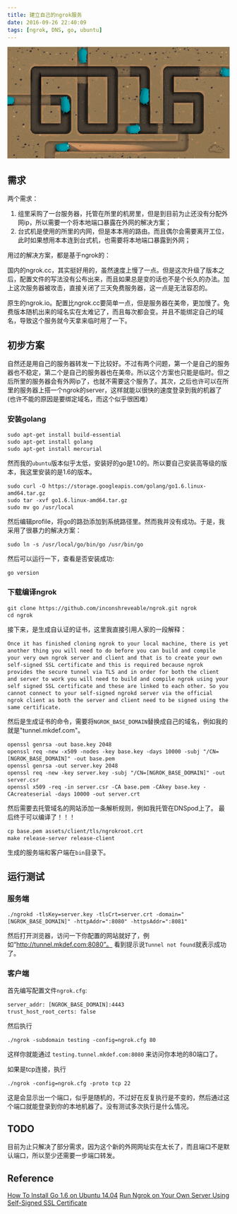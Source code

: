 ```yaml
---
title: 建立自己的ngrok服务
date: 2016-09-26 22:40:09
tags: [ngrok, DNS, go, ubuntu]
---
```


![](/uploads/GO_16.png)
## 需求

两个需求：

1. 组里采购了一台服务器，托管在所里的机房里，但是到目前为止还没有分配外网ip，所以需要一个将本地端口暴露在外网的解决方案；
2. 台式机是使用的所里的内网，但是本本用的路由。而且偶尔会需要离开工位，此时如果想用本本连到台式机，也需要将本地端口暴露到外网；

用过的解决方案，都是基于ngrok的：

国内的ngrok.cc，其实挺好用的，虽然速度上慢了一点。但是这次升级了版本之后，配置文件的写法没有公布出来，而且如果总是变的话也不是个长久的办法。加上这次服务器被攻击，直接关闭了三天免费服务器，这一点是无法容忍的。

原生的ngrok.io。配置比ngrok.cc要简单一点，但是服务器在美帝，更加慢了。免费版本随机出来的域名实在太难记了，而且每次都会变。并且不能绑定自己的域名，导致这个服务就今天拿来临时用了一下。

## 初步方案

自然还是用自己的服务器转发一下比较好。不过有两个问题，第一个是自己的服务器也不稳定，第二个是自己的服务器也在美帝。所以这个方案也只能是临时。但之后所里的服务器会有外网ip了，也就不需要这个服务了。其次，之后也许可以在所里的服务器上搭一个ngrok的server，这样就能以很快的速度登录到我的机器了(也许不能的原因是要绑定域名，而这个似乎很困难）

### 安装golang

~~~
sudo apt-get install build-essential
sudo apt-get install golang
sudo apt-get install mercurial
~~~

然而我的`ubuntu`版本似乎太低，安装好的go是1.0的。所以要自己安装高等级的版本，我这里安装的是1.6的版本。

~~~
sudo curl -O https://storage.googleapis.com/golang/go1.6.linux-amd64.tar.gz
sudo tar -xvf go1.6.linux-amd64.tar.gz
sudo mv go /usr/local
~~~

然后编辑profile，将go的路劲添加到系统路径里。然而我并没有成功。于是，我采用了很暴力的解决方案：

~~~
sudo ln -s /usr/local/go/bin/go /usr/bin/go
~~~

然后可以运行一下，查看是否安装成功:

~~~
go version
~~~

### 下载编译ngrok

~~~
git clone https://github.com/inconshreveable/ngrok.git ngrok
cd ngrok
~~~

接下来，是生成自认证的证书，这里我直接引用人家的一段解释：

```
Once it has finished cloning ngrok to your local machine, there is yet another thing you will need to do before you can build and compile your very own ngrok server and client and that is to create your own self-signed SSL certificate and this is required because ngrok provides the secure tunnel via TLS and in order for both the client and server to work you will need to build and compile ngrok using your self signed SSL certificate and these are linked to each other. So you cannot connect to your self-signed ngrokd server via the official ngrok client as both the server and client need to be signed using the same certificate.
```

然后是生成证书的命令，需要将`NGROK_BASE_DOMAIN`替换成自己的域名，例如我的就是"tunnel.mkdef.com"。

~~~
openssl genrsa -out base.key 2048
openssl req -new -x509 -nodes -key base.key -days 10000 -subj "/CN=[NGROK_BASE_DOMAIN]" -out base.pem
openssl genrsa -out server.key 2048
openssl req -new -key server.key -subj "/CN=[NGROK_BASE_DOMAIN]" -out server.csr
openssl x509 -req -in server.csr -CA base.pem -CAkey base.key -CAcreateserial -days 10000 -out server.crt
~~~

然后需要去托管域名的网站添加一条解析规则，例如我托管在DNSpod上了。
最后终于可以编译了！！！

~~~
cp base.pem assets/client/tls/ngrokroot.crt
make release-server release-client
~~~

生成的服务端和客户端在`bin`目录下。

## 运行测试
### 服务端

~~~
./ngrokd -tlsKey=server.key -tlsCrt=server.crt -domain="[NGROK_BASE_DOMAIN]" -httpAddr=":8080" -httpsAddr=":8081"
~~~

然后打开浏览器，访问一下你配置的网站就好了，例如“http://tunnel.mkdef.com:8080”。
看到提示说`Tunnel not found`就表示成功了。

### 客户端

首先编写配置文件`ngrok.cfg`:

~~~
server_addr: [NGROK_BASE_DOMAIN]:4443
trust_host_root_certs: false
~~~

然后执行

~~~
./ngrok -subdomain testing -config=ngrok.cfg 80
~~~

这样你就能通过 `testing.tunnel.mkdef.com:8080` 来访问你本地的80端口了。

如果是tcp连接，执行

~~~
./ngrok -config=ngrok.cfg -proto tcp 22
~~~

这是会显示出一个端口，似乎是随机的，不过好在反复执行是不变的，然后通过这个端口就能登录到你的本地机器了。没有测试多次执行是什么情况。

## TODO
目前为止只解决了部分需求，因为这个新的外网网址实在太长了，而且端口不是默认端口，所以至少还需要一步端口转发。

## Reference
[How To Install Go 1.6 on Ubuntu 14.04](https://www.digitalocean.com/community/tutorials/how-to-install-go-1-6-on-ubuntu-14-04)
[Run Ngrok on Your Own Server Using Self-Signed SSL Certificate](https://www.svenbit.com/2014/09/run-ngrok-on-your-own-server/)
